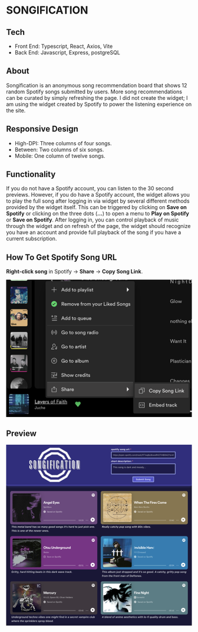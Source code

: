 # SONGIFICATION

## Tech

- Front End: Typescript, React, Axios, Vite
- Back End: Javascript, Express, postgreSQL

## About

Songification is an anonymous song recommendation board that shows 12 random Spotify songs submitted by users. More song recommendations can be curated by simply refreshing the page. I did not create the widget; I am using the widget created by Spotify to power the listening experience on the site.

## Responsive Design

- High-DPI: Three columns of four songs.
- Between: Two columns of six songs.
- Mobile: One column of twelve songs.

## Functionality

If you do not have a Spotify account, you can listen to the 30 second previews. However, if you do have a Spotify account, the widget allows you to play the full song after logging in via widget by several different methods provided by the widget itself. This can be triggered by clicking on **Save on Spotify** or clicking on the three dots (**...**) to open a menu to **Play on Spotify** or **Save on Spotify**. After logging in, you can control playback of music through the widget and on refresh of the page, the widget should recognize you have an account and provide full playback of the song if you have a current subscription.

## How To Get Spotify Song URL

**Right-click song** in Spotify -> **Share** -> **Copy Song Link**.

<img src="./client/public/howto.png" alt="drawing" width="600"/>

## Preview

<img src="./client/public/preview.png" alt="drawing" width="600"/>
